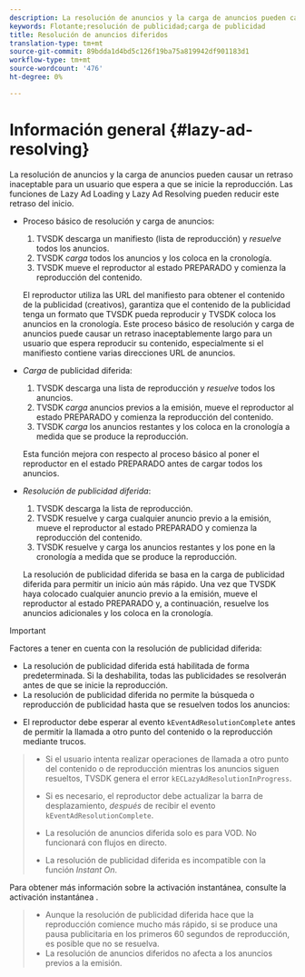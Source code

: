 ```yaml
---
description: La resolución de anuncios y la carga de anuncios pueden causar un retraso inaceptable para un usuario que espera a que se inicie la reproducción. Las funciones de Lazy Ad Loading y Lazy Ad Resolving pueden reducir este retraso del inicio.
keywords: Flotante;resolución de publicidad;carga de publicidad
title: Resolución de anuncios diferidos
translation-type: tm+mt
source-git-commit: 89bdda1d4bd5c126f19ba75a819942df901183d1
workflow-type: tm+mt
source-wordcount: '476'
ht-degree: 0%

---
```



# Información general {#lazy-ad-resolving}

La resolución de anuncios y la carga de anuncios pueden causar un retraso inaceptable para un usuario que espera a que se inicie la reproducción. Las funciones de Lazy Ad Loading y Lazy Ad Resolving pueden reducir este retraso del inicio.

* Proceso básico de resolución y carga de anuncios:

   1. TVSDK descarga un manifiesto (lista de reproducción) y *resuelve* todos los anuncios.
   1. TVSDK *carga* todos los anuncios y los coloca en la cronología.
   1. TVSDK mueve el reproductor al estado PREPARADO y comienza la reproducción del contenido.

   El reproductor utiliza las URL del manifiesto para obtener el contenido de la publicidad (creativos), garantiza que el contenido de la publicidad tenga un formato que TVSDK pueda reproducir y TVSDK coloca los anuncios en la cronología. Este proceso básico de resolución y carga de anuncios puede causar un retraso inaceptablemente largo para un usuario que espera reproducir su contenido, especialmente si el manifiesto contiene varias direcciones URL de anuncios.

* *Carga* de publicidad diferida:

   1. TVSDK descarga una lista de reproducción y *resuelve* todos los anuncios.
   1. TVSDK *carga* anuncios previos a la emisión, mueve el reproductor al estado PREPARADO y comienza la reproducción del contenido.
   1. TVSDK *carga* los anuncios restantes y los coloca en la cronología a medida que se produce la reproducción.

   Esta función mejora con respecto al proceso básico al poner el reproductor en el estado PREPARADO antes de cargar todos los anuncios.

* *Resolución de publicidad diferida*:

   1. TVSDK descarga la lista de reproducción.
   1. TVSDK resuelve y carga cualquier anuncio previo a la emisión, mueve el reproductor al estado PREPARADO y comienza la reproducción del contenido.
   1. TVSDK resuelve y carga los anuncios restantes y los pone en la cronología a medida que se produce la reproducción.

   La resolución de publicidad diferida se basa en la carga de publicidad diferida para permitir un inicio aún más rápido. Una vez que TVSDK haya colocado cualquier anuncio previo a la emisión, mueve el reproductor al estado PREPARADO y, a continuación, resuelve los anuncios adicionales y los coloca en la cronología.

>[!IMPORTANT]
>
>Factores a tener en cuenta con la resolución de publicidad diferida:
>
>* La resolución de publicidad diferida está habilitada de forma predeterminada. Si la deshabilita, todas las publicidades se resolverán antes de que se inicie la reproducción.
>* La resolución de publicidad diferida no permite la búsqueda o reproducción de publicidad hasta que se resuelven todos los anuncios:

   >
   >    
   * El reproductor debe esperar al evento `kEventAdResolutionComplete` antes de permitir la llamada a otro punto del contenido o la reproducción mediante trucos.
   >    * Si el usuario intenta realizar operaciones de llamada a otro punto del contenido o de reproducción mientras los anuncios siguen resueltos, TVSDK genera el error `kECLazyAdResolutionInProgress`.
   >    * Si es necesario, el reproductor debe actualizar la barra de desplazamiento, *después* de recibir el evento `kEventAdResolutionComplete`.
>
>* La resolución de anuncios diferida solo es para VOD. No funcionará con flujos en directo.
>* La resolución de publicidad diferida es incompatible con la función *Instant On*.

>
>  

Para obtener más información sobre la activación instantánea, consulte la activación instantánea .
>
>* Aunque la resolución de publicidad diferida hace que la reproducción comience mucho más rápido, si se produce una pausa publicitaria en los primeros 60 segundos de reproducción, es posible que no se resuelva.
>* La resolución de anuncios diferidos no afecta a los anuncios previos a la emisión.